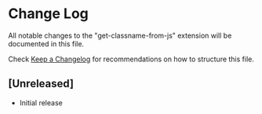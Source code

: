 # Change Log
All notable changes to the "get-classname-from-js" extension will be documented in this file.

Check [Keep a Changelog](http://keepachangelog.com/) for recommendations on how to structure this file.

## [Unreleased]
- Initial release